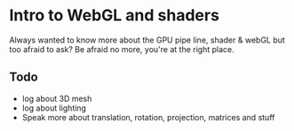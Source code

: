 Intro to WebGL and shaders
==========================

Always wanted to know more about the GPU pipe line, shader & webGL but too afraid to ask? Be afraid no more, you're at the right place.


## Todo
* log about 3D mesh
* log about lighting
* Speak more about translation, rotation, projection, matrices and stuff
